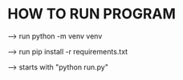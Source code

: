 # HOW TO RUN PROGRAM

--> run python -m venv venv

--> run pip install -r requirements.txt

--> starts with "python run.py"
